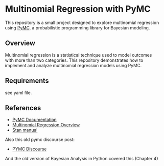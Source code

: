 # Multinomial Regression with PyMC

This repository is a small project designed to explore multinomial regression using [PyMC](https://www.pymc.io/), a probabilistic programming library for Bayesian modeling.

## Overview

Multinomial regression is a statistical technique used to model outcomes with more than two categories. This repository demonstrates how to implement and analyze multinomial regression models using PyMC.
 

## Requirements

see yaml file.
 
## References

- [PyMC Documentation](https://www.pymc.io/projects/docs/en/stable/)
- [Multinomial Regression Overview](https://en.wikipedia.org/wiki/Multinomial_logistic_regression)
- [Stan manual](https://mc-stan.org/docs/stan-users-guide/regression.html#multi-logit.section)

Also this old pymc discourse post:
- [PYMC Discourse](https://discourse.pymc.io/t/multivariate-multinomial-logistic-regression/5242)

And the old version of Bayesian Analysis in Python covered this (Chapter 4)